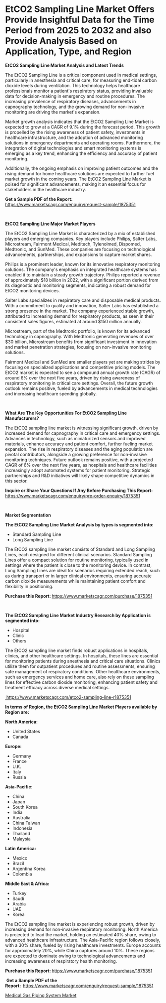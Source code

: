 <p><h1>EtCO2 Sampling Line Market Offers Provide Insightful Data for the Time Period from 2025 to 2032 and also Provide Analysis Based on Application, Type, and Region</h1></p><p><strong>EtCO2 Sampling Line Market Analysis and Latest Trends</strong></p>
<p><p>The EtCO2 Sampling Line is a critical component used in medical settings, particularly in anesthesia and critical care, for measuring end-tidal carbon dioxide levels during ventilation. This technology helps healthcare professionals monitor a patient's respiratory status, providing invaluable data for decision-making in emergency and routine procedures. The increasing prevalence of respiratory diseases, advancements in capnography technology, and the growing demand for non-invasive monitoring are driving the market's expansion.</p><p>Market growth analysis indicates that the EtCO2 Sampling Line Market is expected to grow at a CAGR of 9.1% during the forecast period. This growth is propelled by the rising awareness of patient safety, investments in healthcare infrastructure, and the adoption of advanced monitoring solutions in emergency departments and operating rooms. Furthermore, the integration of digital technologies and smart monitoring systems is emerging as a key trend, enhancing the efficiency and accuracy of patient monitoring. </p><p>Additionally, the ongoing emphasis on improving patient outcomes and the rising demand for home healthcare solutions are expected to further fuel market growth in the coming years. The EtCO2 Sampling Line Market is poised for significant advancements, making it an essential focus for stakeholders in the healthcare industry.</p></p>
<p><strong>Get a Sample PDF of the Report:&nbsp;</strong> <a href="https://www.marketscagr.com/enquiry/request-sample/1875351?utm_campaign=3120&utm_medium=2&utm_source=Github&utm_content=ia&utm_term=04032025&utm_id=etco2-sampling-line">https://www.marketscagr.com/enquiry/request-sample/1875351</a></p>
<p>&nbsp;</p>
<p><strong>EtCO2 Sampling Line Major Market Players</strong></p>
<p><p>The EtCO2 Sampling Line Market is characterized by a mix of established players and emerging companies. Key players include Philips, Salter Labs, Microstream, Fairmont Medical, Meditech, Tylenolmed, Dispomed, Medtronic, and SunMed. These companies are focusing on technological advancements, partnerships, and expansions to capture market shares.</p><p>Philips is a prominent leader, known for its innovative respiratory monitoring solutions. The company's emphasis on integrated healthcare systems has enabled it to maintain a steady growth trajectory. Philips reported a revenue of approximately $18 billion in 2022, with a significant portion derived from its diagnostic and monitoring segments, indicating a robust demand for EtCO2 monitoring devices.</p><p>Salter Labs specializes in respiratory care and disposable medical products. With a commitment to quality and innovation, Salter Labs has established a strong presence in the market. The company experienced stable growth, attributed to increasing demand for respiratory products, as seen in their consistent sales figures, estimated at around $150 million annually.</p><p>Microstream, part of the Medtronic portfolio, is known for its advanced technology in capnography. With Medtronic generating revenues of over $30 billion, Microstream benefits from significant investment in innovation and market penetration strategies, focusing on non-invasive monitoring solutions.</p><p>Fairmont Medical and SunMed are smaller players yet are making strides by focusing on specialized applications and competitive pricing models. The EtCO2 market is expected to see a compound annual growth rate (CAGR) of around 6% over the next five years, driven by rising awareness of respiratory monitoring in critical care settings. Overall, the future growth outlook remains positive, fueled by advancements in medical technologies and increasing healthcare spending globally.</p></p>
<p>&nbsp;</p>
<p><strong>What Are The Key Opportunities For EtCO2 Sampling Line Manufacturers?</strong></p>
<p><p>The EtCO2 sampling line market is witnessing significant growth, driven by increased demand for capnography in critical care and emergency settings. Advances in technology, such as miniaturized sensors and improved materials, enhance accuracy and patient comfort, further fueling market expansion. The rise in respiratory diseases and the aging population are pivotal contributors, alongside a growing preference for non-invasive monitoring techniques. Future outlook remains positive, with a projected CAGR of 6% over the next five years, as hospitals and healthcare facilities increasingly adopt automated systems for patient monitoring. Strategic partnerships and R&D initiatives will likely shape competitive dynamics in this sector.</p></p>
<p><strong>Inquire or Share Your Questions If Any Before Purchasing This Report:</strong> <a href="https://www.marketscagr.com/enquiry/pre-order-enquiry/1875351?utm_campaign=3120&utm_medium=2&utm_source=Github&utm_content=ia&utm_term=04032025&utm_id=etco2-sampling-line">https://www.marketscagr.com/enquiry/pre-order-enquiry/1875351</a></p>
<p>&nbsp;</p>
<p><strong>Market Segmentation</strong></p>
<p><strong>The EtCO2 Sampling Line Market Analysis by types is segmented into:</strong></p>
<p><ul><li>Standard Sampling Line</li><li>Long Sampling Line</li></ul></p>
<p><p>The EtCO2 sampling line market consists of Standard and Long Sampling Lines, each designed for different clinical scenarios. Standard Sampling Lines offer a compact solution for routine monitoring, typically used in settings where the patient is close to the monitoring device. In contrast, Long Sampling Lines are ideal for scenarios requiring extended reach, such as during transport or in larger clinical environments, ensuring accurate carbon dioxide measurements while maintaining patient comfort and flexibility in positioning.</p></p>
<p><strong>Purchase this Report:&nbsp;</strong><a href="https://www.marketscagr.com/purchase/1875351?utm_campaign=3120&utm_medium=2&utm_source=Github&utm_content=ia&utm_term=04032025&utm_id=etco2-sampling-line">https://www.marketscagr.com/purchase/1875351</a></p>
<p>&nbsp;</p>
<p><strong>The EtCO2 Sampling Line Market Industry Research by Application is segmented into:</strong></p>
<p><ul><li>Hospital</li><li>Clinic</li><li>Others</li></ul></p>
<p><p>The EtCO2 sampling line market finds robust applications in hospitals, clinics, and other healthcare settings. In hospitals, these lines are essential for monitoring patients during anesthesia and critical care situations. Clinics utilize them for outpatient procedures and routine assessments, ensuring safe management of respiratory conditions. Other healthcare environments, such as emergency services and home care, also rely on these sampling lines for effective carbon dioxide monitoring, enhancing patient safety and treatment efficacy across diverse medical settings.</p></p>
<p><a href="https://www.marketscagr.com/etco2-sampling-line-r1875351?utm_campaign=3120&utm_medium=2&utm_source=Github&utm_content=ia&utm_term=04032025&utm_id=etco2-sampling-line">&nbsp;https://www.marketscagr.com/etco2-sampling-line-r1875351</a></p>
<p><strong>In terms of Region, the EtCO2 Sampling Line Market Players available by Region are:</strong></p>
<p>
    <p> <strong> North America: </strong>
        <ul>
            <li>United States</li>
            <li>Canada</li>
        </ul>
        </p> 
    <p> <strong> Europe: </strong>
        <ul>
            <li>Germany</li>
            <li>France</li>
            <li>U.K.</li>
            <li>Italy</li>
            <li>Russia</li>
        </ul>
        </p> 
    <p> <strong> Asia-Pacific: </strong>
        <ul>
            <li>China</li>
            <li>Japan</li>
            <li>South Korea</li>
            <li>India</li>
            <li>Australia</li>
            <li>China Taiwan</li>
            <li>Indonesia</li>
            <li>Thailand</li>
            <li>Malaysia</li>
        </ul>
        </p> 
    <p> <strong> Latin America: </strong>
        <ul>
            <li>Mexico</li>
            <li>Brazil</li>
            <li>Argentina Korea</li>
            <li>Colombia</li>
        </ul>
        </p> 
    <p> <strong> Middle East & Africa: </strong>
        <ul>
            <li>Turkey</li>
            <li>Saudi</li>
            <li>Arabia</li>
            <li>UAE</li>
            <li>Korea</li>
        </ul>
    </p>
    </p>
<p><p>The EtCO2 sampling line market is experiencing robust growth, driven by increasing demand for non-invasive respiratory monitoring. North America is projected to lead the market, holding an estimated 40% share, owing to advanced healthcare infrastructure. The Asia-Pacific region follows closely, with a 30% share, fueled by rising healthcare investments. Europe accounts for approximately 20%, while China captures around 10%. These regions are expected to dominate owing to technological advancements and increasing awareness of respiratory health monitoring.</p></p>
<p><strong>Purchase this Report: </strong><a href="https://www.marketscagr.com/purchase/1875351?utm_campaign=3120&utm_medium=2&utm_source=Github&utm_content=ia&utm_term=04032025&utm_id=etco2-sampling-line">https://www.marketscagr.com/purchase/1875351</a></p>
<p>&nbsp;<strong>Get a Sample PDF of the Report:&nbsp;&nbsp;</strong><a href="https://www.marketscagr.com/enquiry/request-sample/1875351?utm_campaign=3120&utm_medium=2&utm_source=Github&utm_content=ia&utm_term=04032025&utm_id=etco2-sampling-line">https://www.marketscagr.com/enquiry/request-sample/1875351</a></p>
<p><strong></strong></p>
<p><p><a href="https://github.com/qetelosooya/Market-Research-Report-List-1/blob/main/medical-gas-piping-system-market.md?utm_campaign=3120&utm_medium=2&utm_source=Github&utm_content=ia&utm_term=04032025&utm_id=etco2-sampling-line">Medical Gas Piping System Market</a></p></p>